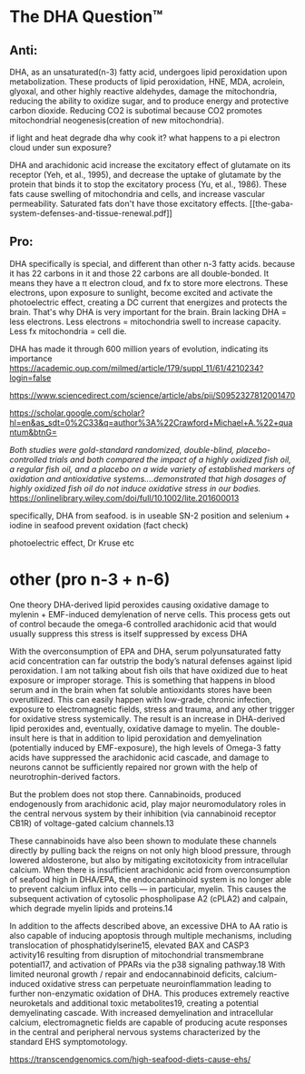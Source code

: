 # The DHA Question™

## Anti:

DHA, as an unsaturated(n-3) fatty acid, undergoes lipid peroxidation upon metabolization. These products of lipid peroxidation, HNE, MDA, acrolein, glyoxal, and other highly reactive aldehydes, damage the mitochondria, reducing the ability to oxidize sugar, and to produce energy and protective carbon dioxide. Reducing CO2 is subotimal because CO2 promotes mitochondrial neogenesis(creation of new mitochondria). 

if light and heat degrade dha why cook it? what happens to a pi electron cloud under sun exposure?  

DHA and arachidonic acid increase the excitatory effect of glutamate on its receptor (Yeh, et aI., 1995), and decrease the uptake of glutamate by the protein that binds it to stop the excitatory process (Yu, et aI., 1986). These fats cause swelling of mitochondria and cells, and increase vascular permeability. Saturated fats don't have those excitatory effects. [[the-gaba-system-defenses-and-tissue-renewal.pdf]]

## Pro:

DHA specifically is special, and different than other n-3 fatty acids. because it has 22 carbons in it and those 22 carbons are all double-bonded. It means they have a π electron cloud, and fx to store more electrons. These electrons, upon exposure to sunlight, become excited and activate the photoelectric effect, creating a DC current that energizes and protects the brain. That's why DHA is very important for the brain. Brain lacking DHA = less electrons. Less electrons = mitochondria swell to increase capacity. Less fx mitochondria = cell die. 

DHA has made it through 600 million years of evolution, indicating its importance https://academic.oup.com/milmed/article/179/suppl_11/61/4210234?login=false

https://www.sciencedirect.com/science/article/abs/pii/S0952327812001470

https://scholar.google.com/scholar?hl=en&as_sdt=0%2C33&q=author%3A%22Crawford+Michael+A.%22+quantum&btnG=

*Both studies were gold-standard randomized, double-blind, placebo-controlled trials and both compared the impact of a highly oxidized fish oil, a regular fish oil, and a placebo on a wide variety of established markers of oxidation and antioxidative systems....demonstrated that high dosages of highly oxidized fish oil do not induce oxidative stress in our bodies.* https://onlinelibrary.wiley.com/doi/full/10.1002/lite.201600013

specifically, DHA from seafood. is in useable SN-2 position and selenium + iodine in seafood prevent oxidation (fact check)

photoelectric effect, Dr Kruse etc

# other (pro n-3 + n-6)
One theory DHA-derived lipid peroxides causing oxidative damage to mylenin + EMF-induced demylenation of nerve cells. This process gets out of control becaude the omega-6 controlled arachidonic acid that would usually suppress this stress is itself suppressed by excess DHA

With the overconsumption of EPA and DHA, serum polyunsaturated fatty acid concentration can far outstrip the body’s natural defenses against lipid peroxidation. I am not talking about fish oils that have oxidized due to heat exposure or improper storage. This is something that happens in blood serum and in the brain when fat soluble antioxidants stores have been overutilized. This can easily happen with low-grade, chronic infection, exposure to electromagnetic fields, stress and trauma, and any other trigger for oxidative stress systemically. The result is an increase in DHA-derived lipid peroxides and, eventually, oxidative damage to myelin. The double-insult here is that in addition to lipid peroxidation and demyelination (potentially induced by EMF-exposure), the high levels of Omega-3 fatty acids have suppressed the arachidonic acid cascade, and damage to neurons cannot be sufficiently repaired nor grown with the help of neurotrophin-derived factors.

But the problem does not stop there. Cannabinoids, produced endogenously from arachidonic acid, play major neuromodulatory roles in the central nervous system by their inhibition (via cannabinoid receptor CB1R) of voltage-gated calcium channels.13

These cannabinoids have also been shown to modulate these channels directly by pulling back the reigns on not only high blood pressure, through lowered aldosterone, but also by mitigating excitotoxicity from intracellular calcium. When there is insufficient arachidonic acid from overconsumption of seafood high in DHA/EPA, the endocannabinoid system is no longer able to prevent calcium influx into cells — in particular, myelin. This causes the subsequent activation of cytosolic phospholipase A2 (cPLA2) and calpain, which degrade myelin lipids and proteins.14

In addition to the affects described above, an excessive DHA to AA ratio is also capable of inducing apoptosis through multiple mechanisms, including translocation of phosphatidylserine15, elevated BAX and CASP3 activity16 resulting from disruption of mitochondrial transmembrane potential17, and activation of PPARs via the p38 signaling pathway.18 With limited neuronal growth / repair and endocannabinoid deficits, calcium-induced oxidative stress can perpetuate neuroinflammation leading to further non-enzymatic oxidation of DHA. This produces extremely reactive neuroketals and additional toxic metabolites19, creating a potential demyelinating cascade. With increased demyelination and intracellular calcium, electromagnetic fields are capable of producing acute responses in the central and peripheral nervous systems characterized by the standard EHS symptomotology.

https://transcendgenomics.com/high-seafood-diets-cause-ehs/ 